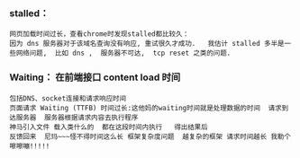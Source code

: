  ### stalled：
 ```
 网页加载时间过长，查看chrome时发现stalled都比较久：
 因为 dns 服务器对于该域名查询没有响应, 重试很久才成功.   我估计 stalled 多半是一些网络问题,  比如 dns ,  服务器不可达,  tcp reset 之类的问题.  
```
### Waiting： 在前端接口 content load 时间
```
包括DNS、socket连接和请求响应时间
页面请求 Waiting (TTFB) 时间过长:这他妈的waiting时间就是处理数据的时间  请求到达服务器  服务器根据请求内容去执行程序 
神马引入文件 载入类什么的  都在这段时间内执行   得出结果后  
反馈回来  尼玛~~~怪不得时间这么长 框架复杂度问题  越复杂的框架 请求时间越长 我勒个嚓嚓嘣!!!!!
```
